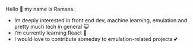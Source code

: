 Hello 👋 my name is Ramses.

- Im deeply interested in front end dev, machine learning, emulation and pretty much tech in general 😺
- I’m currently learning React 🌱 
- I would love to contribute someday to emulation-related projects 💕

<!---
charlietud/charlietud is a ✨ special ✨ repository because its `README.md` (this file) appears on your GitHub profile.
You can click the Preview link to take a look at your changes.
--->
